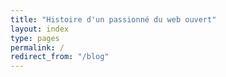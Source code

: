 ```yaml
---
title: "Histoire d'un passionné du web ouvert"
layout: index
type: pages
permalink: /
redirect_from: "/blog"
---
```

